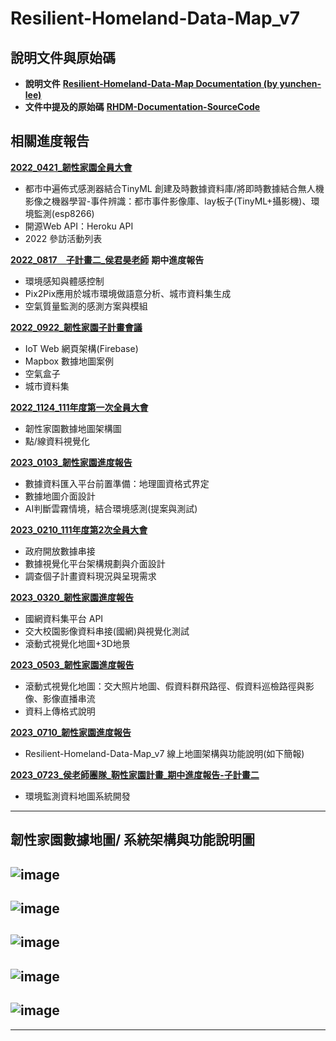 # Resilient-Homeland-Data-Map_v7
## 說明文件與原始碼
- **說明文件** [**Resilient-Homeland-Data-Map Documentation (by yunchen-lee)**](https://app.heptabase.com/w/a054da7f10484706907856d16ac6d29b4f982822021e6a5296e4b7dead91a73c)
- **文件中提及的原始碼** [**RHDM-Documentation-SourceCode**](https://github.com/GIAAIL/RHDM-Documentation-SourceCode)

## 相關進度報告
[**2022_0421_韌性家園全員大會**](https://docs.google.com/presentation/d/1EcOOVVf1lLsfxeV6Y3lDJblP9ayU9nFzvRm1PSr-lAk/edit?usp=sharing) 
- 都市中遍佈式感測器結合TinyML 創建及時數據資料庫/將即時數據結合無人機影像之機器學習-事件辨識：都市事件影像庫、lay板子(TinyML+攝影機)、環境監測(esp8266)
- 開源Web API：Heroku API
- 2022 參訪活動列表

[**2022_0817＿子計畫二_侯君昊老師**](https://docs.google.com/document/d/1pV2VF7f2IUFCAUWKvf5OLsokG1xu0uXh/edit) **期中進度報告**
- 環境感知與體感控制
- Pix2Pix應用於城市環境做語意分析、城市資料集生成
- 空氣質量監測的感測方案與模組

[**2022_0922_韌性家園子計畫會議**](https://docs.google.com/presentation/d/1aMIFZd81YSwRS6IBWZJeiwrdHQNt-lpjAACD7whnN2M/edit?usp=sharing)
- IoT Web 網頁架構(Firebase)
- Mapbox 數據地圖案例
- 空氣盒子
- 城市資料集

[**2022_1124_111年度第一次全員大會**](https://docs.google.com/presentation/d/1fiQgb2Jv250rVQBxvt5O54Z9gUV3LiohEmlLpQU4jW8/edit?usp=sharing)
- 韌性家園數據地圖架構圖
- 點/線資料視覺化

[**2023_0103_韌性家園進度報告**](https://docs.google.com/presentation/d/1uwmBd7Le6Xuh907dZfZCTzZdXTi2hffT7VtF4NMawfo/edit?usp=sharing)
- 數據資料匯入平台前置準備：地理圖資格式界定
- 數據地圖介面設計
- AI判斷雲霧情境，結合環境感測(提案與測試)

[**2023_0210_111年度第2次全員大會**](https://docs.google.com/presentation/d/1T4kZMpWxelw4avU9jKIaPhO4QRb8drYPKZc5qg-K1H4/edit?usp=sharing) 
- 政府開放數據串接
- 數據視覺化平台架構規劃與介面設計
- 調查個子計畫資料現況與呈現需求

[**2023_0320_韌性家園進度報告**](https://docs.google.com/presentation/d/18j-FNgMbaPoWZbjSwoXURZrqfAg6MCtyqBNheUeP_og/edit?usp=sharing)
- 國網資料集平台 API
- 交大校園影像資料串接(國網)與視覺化測試
- 滾動式視覺化地圖+3D地景

[**2023_0503_韌性家園進度報告**](https://docs.google.com/presentation/d/1ajf28DOjQ4d1PFYd9X9fDn8o89Uxhf0a50CqFZy6p6g/edit?usp=sharing)
- 滾動式視覺化地圖：交大照片地圖、假資料群飛路徑、假資料巡檢路徑與影像、影像直播串流
- 資料上傳格式說明

[**2023_0710_韌性家園進度報告**](https://docs.google.com/presentation/d/13V9P6wkILdbpFCBdZA-1buNO7d36kxg2/edit?usp=sharing&ouid=107740200441020499489&rtpof=true&sd=true)
- Resilient-Homeland-Data-Map_v7 線上地圖架構與功能說明(如下簡報)

[**2023_0723_侯老師團隊_靭性家園計畫_期中進度報告-子計畫二**](https://docs.google.com/document/d/1BlgqOiwH3zIDAlhnFv-nmexMoYtB0cLV/edit?usp=sharing&ouid=107740200441020499489&rtpof=true&sd=true)
- 環境監測資料地圖系統開發

---
## 韌性家園數據地圖/ 系統架構與功能說明圖
![image](https://github.com/GIAAIL/Resilient-Homeland-Data-Map_v7/blob/main/images_readme/1.png)
---
![image](https://github.com/GIAAIL/Resilient-Homeland-Data-Map_v7/blob/main/images_readme/2.gif)
---
![image](https://github.com/GIAAIL/Resilient-Homeland-Data-Map_v7/blob/main/images_readme/3.gif)
---
![image](https://github.com/GIAAIL/Resilient-Homeland-Data-Map_v7/blob/main/images_readme/4.gif)
---
![image](https://github.com/GIAAIL/Resilient-Homeland-Data-Map_v7/blob/main/images_readme/5.gif)
---
---
